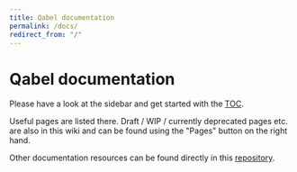 ```yaml
---
title: Qabel documentation
permalink: /docs/
redirect_from: "/"
---
```

Qabel documentation
===================

Please have a look at the sidebar and get started with the [TOC](Table-of-contents/).

Useful pages are listed there. Draft / WIP / currently deprecated pages etc. are also in this wiki and can be found using the "Pages" button on the right hand.

Other documentation resources can be found directly in this [repository](https://github.com/Qabel/qabel-doc).
